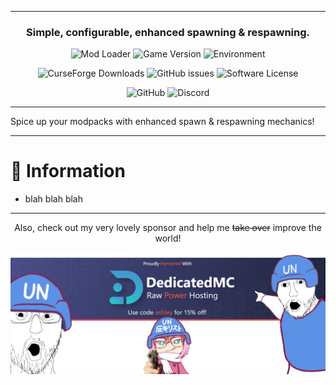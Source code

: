 <div align="center">

___

### Simple, configurable, enhanced spawning & respawning.

![Mod Loader](https://img.shields.io/badge/mod_loader-forge-ffe8e9?style=for-the-badge&labelColor=ffced2)
![Game Version](https://img.shields.io/badge/game_version-1.19.2-ffe8e9?style=for-the-badge&labelColor=ffced2)
![Environment](https://img.shields.io/badge/environment-server-ffe8e9?style=for-the-badge&labelColor=ffced2)

![CurseForge Downloads](https://img.shields.io/curseforge/dt/977518?style=for-the-badge&logo=curseforge&labelColor=ffceea&color=ffe8f5&link=https://www.curseforge.com/minecraft/mc-mods/sleeping-around)
![GitHub issues](https://img.shields.io/github/issues/kawaiicakes/SleepingAround?style=for-the-badge&logo=github&labelColor=ffceea&color=ffe8f5&link=https://github.com/kawaiicakes/SleepingAround/issues)
![Software License](https://img.shields.io/badge/license-MIT-ffe8f5?style=for-the-badge&labelColor=ffceea&link=https://github.com/kawaiicakes/SleepingAround/blob/1.19.2-dev/LICENSE)

![GitHub](https://img.shields.io/badge/-github-fee8ff?style=for-the-badge&logo=github&labelColor=fcceff&link=https://github.com/kawaiicakes)
![Discord](https://img.shields.io/badge/-discord-fee8ff?style=for-the-badge&logo=discord&labelColor=fcceff&link=https://www.youtube.com/watch?v=dQw4w9WgXcQ)

___
</div>

Spice up your modpacks with enhanced spawn & respawning mechanics! 

---

# 📖 Information

- blah blah blah

___

<div align="center"> Also, check out my very lovely sponsor and help me <s>take over</s> improve the world! </div>

[![Sponsor!](https://raw.githubusercontent.com/kawaiicakes/kawaiicakes.github.io/main/dedimcashley.png 'Sponsor!')](https://dedimc.promo/ashley)